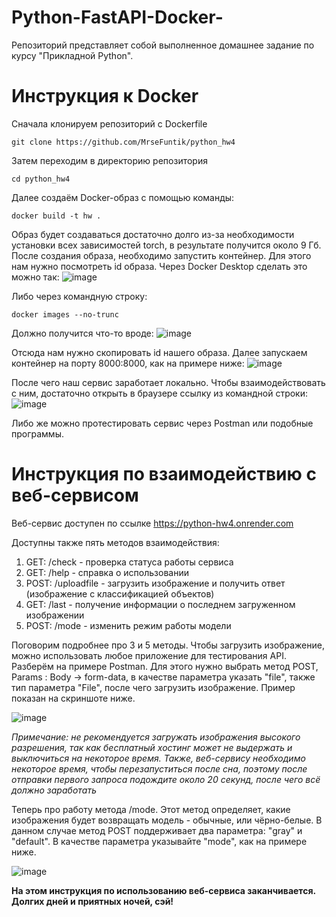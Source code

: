 # Python-FastAPI-Docker-
Репозиторий представляет собой выполненное домашнее задание по курсу "Прикладной Python".
# Инструкция к Docker
Сначала клонируем репозиторий с Dockerfile

```
git clone https://github.com/MrseFuntik/python_hw4
```

Затем переходим в директорию репозитория

```
cd python_hw4
```

Далее создаём Docker-образ с помощью команды:

```
docker build -t hw .
```

Образ будет создаваться достаточно долго из-за необходимости установки всех зависимостей torch, в результате получится около 9 Гб. После создания образа, необходимо запустить контейнер. Для этого нам нужно посмотреть id образа. Через Docker Desktop сделать это можно так:
![image](https://github.com/MrseFuntik/python_hw4/assets/136927535/f3993633-2eb3-4347-b15c-5b5ec2e95eaf)


Либо через командную строку:

```
docker images --no-trunc
```

Должно получится что-то вроде:
![image](https://github.com/MrseFuntik/python_hw4/assets/136927535/a2fa7ce2-389c-484b-bb8c-caff55f3f4e4)


Отсюда нам нужно скопировать id нашего образа. Далее запускаем контейнер на порту 8000:8000, как на примере ниже:
![image](https://github.com/MrseFuntik/python_hw4/assets/136927535/0cce9006-d2bf-4013-a72f-78dad4261da3)


После чего наш сервис заработает локально. Чтобы взаимодействовать с ним, достаточно открыть в браузере ссылку из командной строки:
![image](https://github.com/MrseFuntik/python_hw4/assets/136927535/966daae0-adeb-4b0a-974e-f45c11c4da6c)


Либо же можно протестировать сервис через Postman или подобные программы.

# Инструкция по взаимодействию с веб-сервисом

Веб-сервис доступен по ссылке https://python-hw4.onrender.com

Доступны также пять методов взаимодействия:

1) GET:  /check - проверка статуса работы сервиса
2) GET:  /help - справка о использовании
3) POST: /uploadfile - загрузить изображение и получить ответ (изображение с классификацией объектов)
4) GET: /last - получение информации о последнем загруженном изображении
5) POST: /mode - изменить режим работы модели

Поговорим подробнее про 3 и 5 методы. Чтобы загрузить изображение, можно использовать любое приложение для тестирования API. Разберём на примере Postman. Для этого нужно выбрать метод POST, Params : Body -> form-data, в качестве параметра указать "file", также тип параметра "File", после чего загрузить изображение. Пример показан на скриншоте ниже.

![image](https://github.com/MrseFuntik/python_hw4/assets/136927535/0f6ed78f-df30-42a9-82c8-8fc1f567451e)


_Примечание: не рекомендуется загружать изображения высокого разрешения, так как бесплатный хостинг может не выдержать и выключиться на некоторое время. Также, веб-сервису необходимо некоторое время, чтобы перезапуститься после сна, поэтому после отправки первого запроса подождите около 20 секунд, после чего всё должно заработать_

Теперь про работу метода /mode. Этот метод определяет, какие изображения будет возвращать модель - обычные, или чёрно-белые. В данном случае метод POST поддерживает два параметра: "gray" и "default". В качестве параметра указывайте "mode", как на примере ниже.

![image](https://github.com/MrseFuntik/python_hw4/assets/136927535/9950f230-c9aa-4f30-9dff-64135dd000fd)


__На этом инструкция по использованию веб-сервиса заканчивается. Долгих дней и приятных ночей, сэй!__



